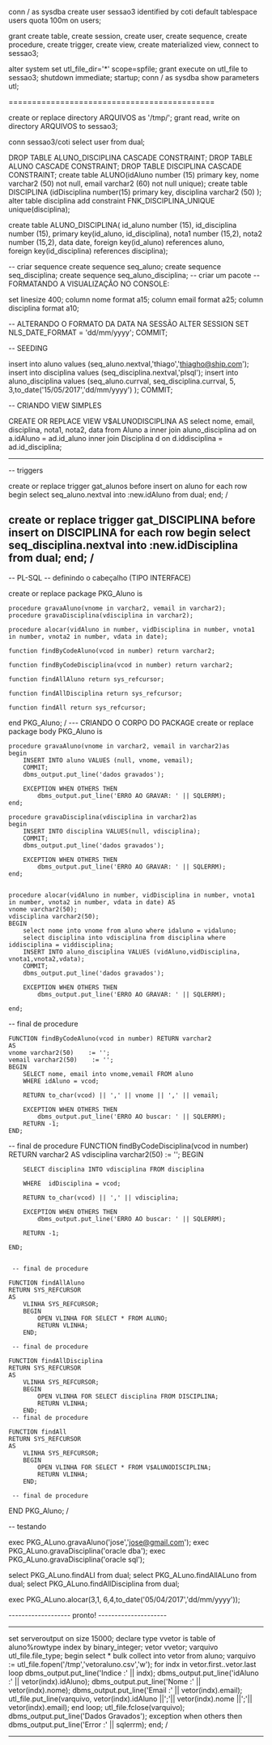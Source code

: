  conn / as sysdba
 create user sessao3 identified by coti
   default tablespace users
   quota 100m on users;

 grant create table, create session, create user, create sequence,
        create procedure, create trigger, create view, 
        create materialized view, connect to sessao3;

 alter system set utl_file_dir='*' scope=spfile;
 grant execute on utl_file to sessao3;
 shutdown immediate;
 startup;
 conn / as sysdba
  show  parameters utl;
 
============================================

create or replace directory ARQUIVOS as '/tmp/'; 
 grant read, write on directory ARQUIVOS to sessao3;

 conn sessao3/coti
 select user from dual;
  
DROP TABLE ALUNO_DISCIPLINA CASCADE CONSTRAINT;
DROP TABLE ALUNO CASCADE CONSTRAINT;
DROP TABLE DISCIPLINA CASCADE CONSTRAINT;
 create table ALUNO(idAluno number (15) primary key,
                    nome varchar2 (50) not null,
                    email varchar2 (60) not null unique);
 create table DISCIPLINA (idDisciplina number(15) primary key,
                          disciplina varchar2 (50)
                          );
alter table disciplina add constraint FNK_DISCIPLINA_UNIQUE
    unique(disciplina);

create table ALUNO_DISCIPLINA(
								id_aluno number (15),
                                id_disciplina number (15),
                     primary key(id_aluno, id_disciplina),
						  nota1 number (15,2),
                          nota2 number (15,2),
                          data date,
       foreign key(id_aluno) references   aluno,        
       foreign key(id_disciplina) references disciplina);  

-- criar sequence
create sequence seq_aluno;
create sequence seq_disciplina;
create sequence seq_aluno_disciplina;
-- criar um pacote
-- FORMATANDO A VISUALIZAÇÃO NO CONSOLE:

 set linesize 400;
  column nome format a15;
  column email  format a25;
  column disciplina  format a10;

-- ALTERANDO O FORMATO DA DATA NA SESSÃO
ALTER SESSION SET NLS_DATE_FORMAT = 'dd/mm/yyyy';
COMMIT;


-- SEEDING

insert into aluno values (seq_aluno.nextval,'thiago','thiagho@ship.com');
insert into disciplina values (seq_disciplina.nextval,'plsql');
insert into aluno_disciplina values (seq_aluno.currval, seq_disciplina.currval, 5, 3,to_date('15/05/2017','dd/mm/yyyy') );
COMMIT;


-- CRIANDO VIEW SIMPLES

CREATE OR REPLACE VIEW V$ALUNODISCIPLINA AS
		select nome, email, disciplina, nota1, nota2, data 
		from 
		   Aluno a inner join aluno_disciplina ad
			  on a.idAluno = ad.id_aluno
		  inner join Disciplina d
			  on d.iddisciplina = ad.id_disciplina;

----------------------------------------------------

-- triggers

create or replace trigger gat_alunos
	before 
	insert on aluno 
		for each row begin 
		select seq_aluno.nextval 
	into :new.idAluno 
	from dual; 
end;
/

create or replace trigger gat_DISCIPLINA
	before 
	insert on DISCIPLINA 
		for each row begin 
		select seq_disciplina.nextval 
	into :new.idDisciplina 
	from dual; 
end;
/
-----------------------------------------------------

-- PL-SQL
-- definindo o cabeçalho (TIPO INTERFACE)

create or replace package PKG_Aluno is

	procedure gravaAluno(vnome in varchar2, vemail in varchar2);
	procedure gravaDisciplina(vdisciplina in varchar2);

	procedure alocar(vidAluno in number, vidDisciplina in number, vnota1 in number, vnota2 in number, vdata in date);
	
	function findByCodeAluno(vcod in number) return varchar2;

	function findByCodeDisciplina(vcod in number) return varchar2;

	function findAllAluno return sys_refcursor;

	function findAllDisciplina return sys_refcursor;

	function findAll return sys_refcursor;

end PKG_Aluno;
/
--- CRIANDO O CORPO DO PACKAGE
create or replace package body PKG_Aluno is
	
	procedure gravaAluno(vnome in varchar2, vemail in varchar2)as
	begin
		INSERT INTO aluno VALUES (null, vnome, vemail);
		COMMIT;
		dbms_output.put_line('dados gravados');
	
		EXCEPTION WHEN OTHERS THEN
			dbms_output.put_line('ERRO AO GRAVAR: ' || SQLERRM);
	end;

	procedure gravaDisciplina(vdisciplina in varchar2)as
	begin
		INSERT INTO disciplina VALUES(null, vdisciplina);
		COMMIT;
		dbms_output.put_line('dados gravados');
	
		EXCEPTION WHEN OTHERS THEN
			dbms_output.put_line('ERRO AO GRAVAR: ' || SQLERRM);
	end;


	procedure alocar(vidAluno in number, vidDisciplina in number, vnota1 in number, vnota2 in number, vdata in date) AS
	vnome varchar2(50);
	vdisciplina varchar2(50);
	BEGIN
		select nome into vnome from aluno where idaluno = vidaluno;
		select disciplina into vdisciplina from disciplina where iddisciplina = viddisciplina;
		INSERT INTO aluno_disciplina VALUES (vidAluno,vidDisciplina, vnota1,vnota2,vdata);
		COMMIT;
		dbms_output.put_line('dados gravados');
	
		EXCEPTION WHEN OTHERS THEN
			dbms_output.put_line('ERRO AO GRAVAR: ' || SQLERRM);

	end;

 -- final de procedure

	FUNCTION findByCodeAluno(vcod in number) RETURN varchar2
	AS
	vnome varchar2(50)    := '';
	vemail varchar2(50)    := ''; 
	BEGIN
		SELECT nome, email into vnome,vemail FROM aluno 
		WHERE idAluno = vcod;

		RETURN to_char(vcod) || ',' || vnome || ',' || vemail;

		EXCEPTION WHEN OTHERS THEN
			dbms_output.put_line('ERRO AO buscar: ' || SQLERRM);
		RETURN -1;
	END;

 -- final de procedure
	FUNCTION findByCodeDisciplina(vcod in number)
	RETURN varchar2
	AS 
	vdisciplina  varchar2(50)    := '';
	BEGIN

		SELECT disciplina INTO vdisciplina FROM disciplina 

		WHERE  idDisciplina = vcod;

		RETURN to_char(vcod) || ',' || vdisciplina;

		EXCEPTION WHEN OTHERS THEN
			dbms_output.put_line('ERRO AO buscar: ' || SQLERRM);

		RETURN -1;

	END;


	 -- final de procedure

	FUNCTION findAllAluno
	RETURN SYS_REFCURSOR
	AS
		VLINHA SYS_REFCURSOR;
		BEGIN
			OPEN VLINHA FOR SELECT * FROM ALUNO;
			RETURN VLINHA;
		END;

	 -- final de procedure

	FUNCTION findAllDisciplina
	RETURN SYS_REFCURSOR
	AS
		VLINHA SYS_REFCURSOR;
		BEGIN
			OPEN VLINHA FOR SELECT disciplina FROM DISCIPLINA;
			RETURN VLINHA;
		END;
	 -- final de procedure

	FUNCTION findAll
	RETURN SYS_REFCURSOR
	AS
		VLINHA SYS_REFCURSOR;
		BEGIN
			OPEN VLINHA FOR SELECT * FROM V$ALUNODISCIPLINA;
			RETURN VLINHA;
		END;

	 -- final de procedure
END PKG_Aluno;
/

-- testando

exec PKG_ALuno.gravaAluno('jose','jose@gmail.com');
exec PKG_ALuno.gravaDisciplina('oracle dba');
exec PKG_ALuno.gravaDisciplina('oracle sql');


select PKG_ALuno.findALl from dual;
select  PKG_ALuno.findAllALuno from dual;
select  PKG_ALuno.findAllDisciplina from dual;


exec  PKG_ALuno.alocar(3,1, 6,4,to_date('05/04/2017','dd/mm/yyyy'));

-------------------  pronto! ---------------------



----------------------------------------------

set serveroutput on size 15000;
declare 
   type vvetor is table of  aluno%rowtype  index by binary_integer;
   vetor vvetor;
    varquivo utl_file.file_type;
 begin
   select * bulk collect into vetor from aluno;
    varquivo := utl_file.fopen('/tmp','vetoraluno.csv','w');
   for indx in vetor.first..vetor.last loop
      dbms_output.put_line('Indice :' || indx);
     dbms_output.put_line('idAluno :' || vetor(indx).idAluno);
     dbms_output.put_line('Nome :' || vetor(indx).nome);
     dbms_output.put_line('Email :' || vetor(indx).email);
     utl_file.put_line(varquivo, vetor(indx).idAluno ||';'|| vetor(indx).nome ||';'|| vetor(indx).email);
  end loop;
  utl_file.fclose(varquivo);
  dbms_output.put_line('Dados Gravados');
 exception when others then
  dbms_output.put_line('Error :' || sqlerrm);
end;
/



-------------------------------------------------------   
































